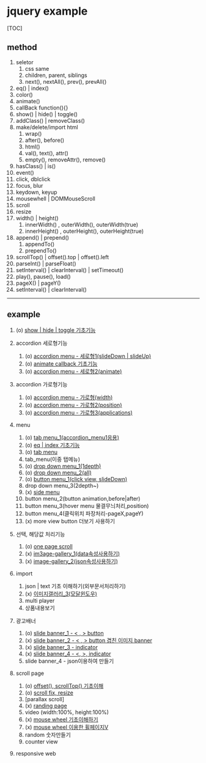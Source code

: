 # jquery example

[TOC]

## method

1. seletor
   1. css same
   2. children, parent, siblings
   3. next(), nextAll(), prev(), prevAll()
2. eq() | index()
3. color()
4. animate()
5. callBack function(){}
6. show() | hide() | toggle()
7. addClass() | removeClass()
8. make/delete/import html
   1. wrap() 
   2. after(), before()
   3. html()
   4. val(), text(), attr()
   5. empty(), removeAttr(), remove()
9. hasClass() | is()
10. event()
  1. click, dblclick
  2. focus, blur
  3. keydown, keyup
  4. mousewhell | DOMMouseScroll
  5. scroll
  6. resize
11. width() | height()
    1. innerWidth() , outerWidth(), outerWidth(true)
    2. innerHeight() , outerHeight(), outerHeight(true)
12. append() | prepend()
    1. appendTo()
    2. prependTo()
13. scrollTop() | offset().top | offset().left
14. parseInt() | parseFloat()
15. setInterval() | clearInterval() | setTimeout() 
16. play(), pause(), load()
17. pageX() | pageY()
18. setInterval() | clearInterval()


---

## example

1. (o) [ show | hide | toggle 기초기능](https://xidoweb.github.io/webTest/web/jquery_test/html/a_show_hide_toggle/js_01_showHide.html)

2. accordion 세로형기능

   1. (o) [accordion menu - 세로형1(slideDown | slideUp)](https://xidoweb.github.io/webTest/web/jquery_test/html/b_accordion/js_02_accordionV.html)
   2. (o) [animate callback 기초기능](https://xidoweb.github.io/webTest/web/jquery_test/html/b_accordion/js_03_animateCallback)
   3. (o) [accordion menu - 세로형2(animate)](https://xidoweb.github.io/webTest/web/jquery_test/html/b_accordion/js_04_accordionV.html)

3. accordion 가로형기능

   1. (o) [accordion menu - 가로형(width)](https://xidoweb.github.io/webTest/web/jquery_ex/html/b_accordion/js_05_accordionH1.html)
   2. (o) [accordion menu - 가로형2(position)](https://xidoweb.github.io/webTest/web/jquery_ex/html/b_accordion/js_05_accordionH2.html)
   3. (o) [accordion menu -  가로형3(applications)](https://xidoweb.github.io/webTest/web/jquery_ex/html/b_accordion/js_05_accordionH3.html)

4. menu

   1. (o) [tab menu_1(accordion_menu1응용)](https://xidoweb.github.io/webTest/web/jquery_ex/html/c_menu/js_05_tabMenu_01.html)
   2. (o) [eq | index 기초기능](https://xidoweb.github.io/webTest/web/jquery_test/html/c_menu/js_07_indexEq_01.html) 
   3. (o) [tab menu](https://xidoweb.github.io/webTest/web/jquery_test/html/c_menu/js_06_tabMenu_02.html)
   4. tab_menu(이중 탭메뉴)
   5. (o) [drop down menu_1(1depth)](https://xidoweb.github.io/webTest/web/jquery_test/html/c_menu/js_08_menu_depth_01.html)
   6. (o) [drop down menu_2(all)](https://xidoweb.github.io/webTest/web/jquery_test/html/c_menu/js_08_menu_depth_02.html)
   7. (o) [button menu_1(click view, slideDown)](https://xidoweb.github.io/webTest/web/jquery_test/html/c_menu/js_08_menu_depth_03.html)
   8. drop down menu_3(2depth~)
   9. (x) [side menu](https://xidoweb.github.io/webTest/web/jquery_ex/html/jquery_08_slide_button.html)
   10. button menu_2(button animation,before|after)
   11. button menu_3(hover menu 물결무늬처리,position)
   12. button menu_4(클릭위치 파장처리-pageX,pageY)
   13. (x) more view button 더보기 사용하기

5. 선택, 해당값 처리기능

   1. (o) [one page scroll](https://xidoweb.github.io/webTest/web/jquery_test/html/f_scroll_page/js_08_onepageScroll_01.html)
   2. (x) [im3age-gallery_1(data속성사용하기)](https://xidoweb.github.io/webTest/web/jquery_ex/html/jquery_09_gallery_01.html)
   3. (x) [image-gallery_2(json속성사용하기)](https://xidoweb.github.io/webTest/web/jquery_ex/html/jquery_09_gallery_02.html)

6. import

   1. json | text 기초 이해하기(외부문서처리하기)
   2. (x) [이미지갤러리_3(모달윈도우)](https://xidoweb.github.io/webTest/web/jquery_ex/html/jquery_13_modal_01.html)
   3. multi player
   4. 상품내용보기

7. 광고배너

   1. (o) [slide banner_1 - &lt; , &gt; button](https://xidoweb.github.io/webTest/web/jquery_ex/jquery_10_slideBanner_01.html)
   2. (x) [slide banner_2 - &lt; , &gt; button 겹친 이미지 banner]( )
   3. (x) [slide banner_3 - indicator](https://xidoweb.github.io/webTest/web/jquery_ex/html/jquery_19_slideBanner_02.html)
   4. (x) [slide banner_4 - &lt;, &gt;, indicator](https://xidoweb.github.io/webTest/web/jquery_ex/html/jquery_19_slideBanner_03.html)
   5. slide banner_4 - json이용하여 만들기

8. scroll page

   1. (o) [offset(), scrollTop() 기초이해](https://xidoweb.github.io/webTest/web/jquery_ex/jquery_14-1_scrollTop_offset.html)
   2. (o) [scroll fix, resize](https://xidoweb.github.io/webTest/web/jquery_ex/jquery_15_scrollFix_header.html)
   3. [parallax scroll]
   4. (x) [randing page](https://xidoweb.github.io/webTest/web/jquery_ex/html/jquery_17_randing_01.html)
   5. video (width:100%, height:100%)
   6. (x) [mouse wheel 기초이해하기 ](https://xidoweb.github.io/webTest/web/jquery_ex/html/jquery_16_mousewheel_01.html)
   7. (x) [mouse wheel 이용한 휠페이지V](https://xidoweb.github.io/webTest/web/jquery_ex/html/jquery_16_mousewheel_02.html)
   8. random 숫자만들기
   9. counter view

9. responsive web

   ​